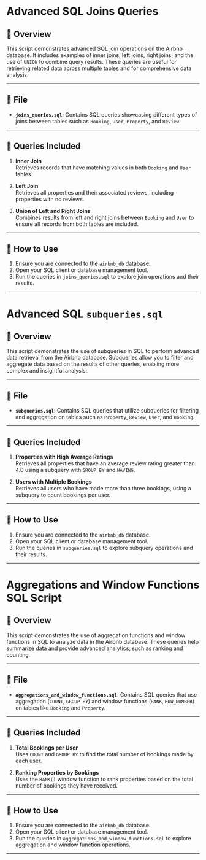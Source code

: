 # Advanced SQL Joins Queries

## 📖 Overview

This script demonstrates advanced SQL join operations on the Airbnb database. It includes examples of inner joins, left joins, right joins, and the use of `UNION` to combine query results. These queries are useful for retrieving related data across multiple tables and for comprehensive data analysis.

---

## 📂 File

- **`joins_queries.sql`**: Contains SQL queries showcasing different types of joins between tables such as `Booking`, `User`, `Property`, and `Review`.

---

## 📝 Queries Included

1. **Inner Join**  
   Retrieves records that have matching values in both `Booking` and `User` tables.

2. **Left Join**  
   Retrieves all properties and their associated reviews, including properties with no reviews.

3. **Union of Left and Right Joins**  
   Combines results from left and right joins between `Booking` and `User` to ensure all records from both tables are included.

---

## 🚀 How to Use

1. Ensure you are connected to the `airbnb_db` database.
2. Open your SQL client or database management tool.
3. Run the queries in `joins_queries.sql` to explore join operations and their results.

---
# Advanced SQL ```subqueries.sql```

## 📖 Overview

This script demonstrates the use of subqueries in SQL to perform advanced data retrieval from the Airbnb database. Subqueries allow you to filter and aggregate data based on the results of other queries, enabling more complex and insightful analysis.

---

## 📂 File

- **`subqueries.sql`**: Contains SQL queries that utilize subqueries for filtering and aggregation on tables such as `Property`, `Review`, `User`, and `Booking`.

---

## 📝 Queries Included

1. **Properties with High Average Ratings**  
   Retrieves all properties that have an average review rating greater than 4.0 using a subquery with `GROUP BY` and `HAVING`.

2. **Users with Multiple Bookings**  
   Retrieves all users who have made more than three bookings, using a subquery to count bookings per user.

---

## 🚀 How to Use

1. Ensure you are connected to the `airbnb_db` database.
2. Open your SQL client or database management tool.
3. Run the queries in `subqueries.sql` to explore subquery operations and their results.

---

# Aggregations and Window Functions SQL Script

## 📖 Overview

This script demonstrates the use of aggregation functions and window functions in SQL to analyze data in the Airbnb database. These queries help summarize data and provide advanced analytics, such as ranking and counting.

---

## 📂 File

- **`aggregations_and_window_functions.sql`**: Contains SQL queries that use aggregation (`COUNT`, `GROUP BY`) and window functions (`RANK`, `ROW_NUMBER`) on tables like `Booking` and `Property`.

---

## 📝 Queries Included

1. **Total Bookings per User**  
   Uses `COUNT` and `GROUP BY` to find the total number of bookings made by each user.

2. **Ranking Properties by Bookings**  
   Uses the `RANK()` window function to rank properties based on the total number of bookings they have received.

---

## 🚀 How to Use

1. Ensure you are connected to the `airbnb_db` database.
2. Open your SQL client or database management tool.
3. Run the queries in `aggregations_and_window_functions.sql` to explore aggregation and window function operations.

---

